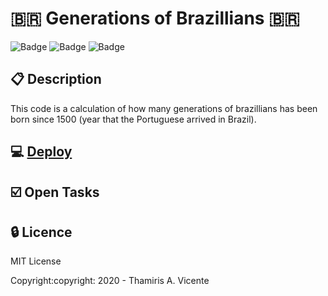 # :brazil: Generations of Brazillians :brazil:

![Badge](https://img.shields.io/static/v1?label=Status&message=Conclued&color=brigthgreen&style=flat&logo=STATUS)
![Badge](https://img.shields.io/static/v1?label=Licence&message=MIT&color=blueviolet&style=flat&logo=MIT)
![Badge](https://img.shields.io/static/v1?label=Language&message=JavaScript&color=yellow&style=flat&logo=Javascript)

## :clipboard: Description

<p>This code is a calculation of how many generations of brazillians has been born since 1500 (year that the Portuguese arrived in Brazil).</p>

## :computer: [Deploy](https://thamiavicente.github.io/logic_programming/generations_brazillians/generations_brazillians.html)

## :ballot_box_with_check: Open Tasks

## :lock: Licence

<p>MIT License</p>
<p>Copyright:copyright: 2020 - Thamiris A. Vicente</p>
